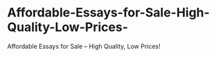 # Affordable-Essays-for-Sale-High-Quality-Low-Prices-
Affordable Essays for Sale – High Quality, Low Prices!
